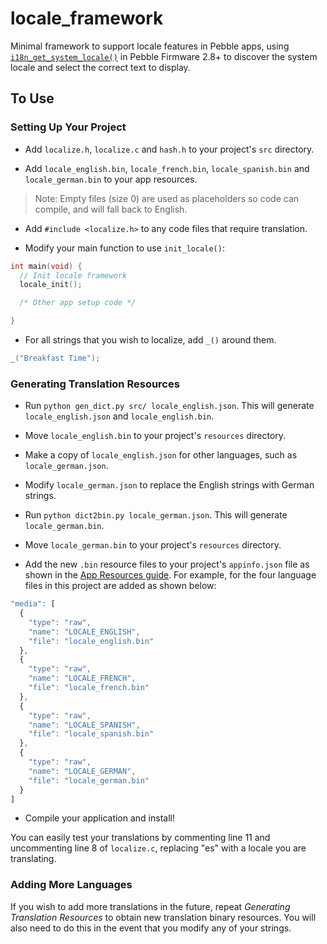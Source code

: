 # locale_framework

Minimal framework to support locale features in Pebble apps, using 
[`i18n_get_system_locale()`](http://developer.getpebble.com/docs/c/group___internationalization.html) 
in Pebble Firmware 2.8+ to discover the system locale and select the correct
text to display.

## To Use

### Setting Up Your Project

* Add `localize.h`, `localize.c` and `hash.h` to your project's `src` directory.  

* Add `locale_english.bin`, `locale_french.bin`, `locale_spanish.bin` and
  `locale_german.bin` to your app resources.

> Note: Empty files (size 0) are used as placeholders so code can compile, and
> will fall back to English.

* Add `#include <localize.h>` to any code files that require translation.

* Modify your main function to use `init_locale()`:

```c
int main(void) {
  // Init locale framework
  locale_init();

  /* Other app setup code */

}
```

* For all strings that you wish to localize, add `_()` around them.

```c
_("Breakfast Time");
```

### Generating Translation Resources

* Run `python gen_dict.py src/ locale_english.json`. This will generate
  `locale_english.json` and `locale_english.bin`.

* Move `locale_english.bin` to your project's `resources` directory.

* Make a copy of `locale_english.json` for other languages, such as
  `locale_german.json`.

* Modify `locale_german.json` to replace the English strings with German
  strings.

* Run `python dict2bin.py locale_german.json`. This will generate
  `locale_german.bin`.

* Move `locale_german.bin` to your project's `resources` directory.

* Add the new `.bin` resource files to your project's `appinfo.json` file as 
  shown in the 
  [App Resources guide](https://developer.getpebble.com/guides/pebble-apps/display-and-animations/resources/#raw-resources). 
  For example, for the four language files in this project are added as shown
  below:

```js
"media": [
  {
    "type": "raw",
    "name": "LOCALE_ENGLISH",
    "file": "locale_english.bin"
  }, 
  {
    "type": "raw",
    "name": "LOCALE_FRENCH",
    "file": "locale_french.bin"
  }, 
  {
    "type": "raw",
    "name": "LOCALE_SPANISH",
    "file": "locale_spanish.bin"
  }, 
  {
    "type": "raw",
    "name": "LOCALE_GERMAN",
    "file": "locale_german.bin"
  }
]
```

* Compile your application and install!

You can easily test your translations by commenting line 11 and uncommenting
line 8 of `localize.c`, replacing "es" with a locale you are translating.

### Adding More Languages

If you wish to add more translations in the future, repeat *Generating
Translation Resources* to obtain new translation binary resources. You will also
need to do this in the event that you modify any of your strings.